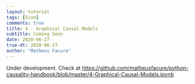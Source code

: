 ```yaml
---
layout: tutorial
tags: [Econ]
comments: true
title: 4 - Graphical Causal Models
subtitle: Coming Soon
date: 2020-06-27
true-dt: 2020-06-27
author: "Matheus Facure"
---
```


Under development. Check at https://github.com/matheusfacure/python-causality-handbook/blob/master/4-Graphical-Causal-Models.ipynb

